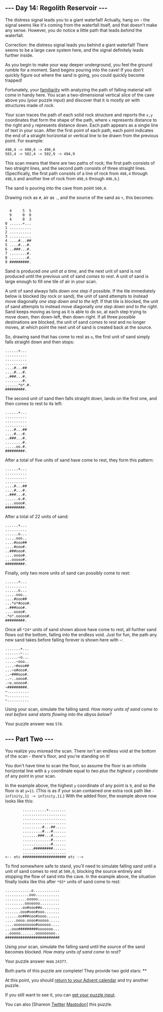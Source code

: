 
--- Day 14: Regolith Reservoir ---
----------------------------------

The distress signal leads you to a giant waterfall! Actually, hang on - the signal seems like it's coming from the waterfall itself, and that doesn't make any sense. However, you do notice a little path that leads *behind* the waterfall.


Correction: the distress signal leads you behind a giant waterfall! There seems to be a large cave system here, and the signal definitely leads further inside.


As you begin to make your way deeper underground, you feel the ground rumble for a moment. Sand begins pouring into the cave! If you don't quickly figure out where the sand is going, you could quickly become trapped!


Fortunately, your [familiarity](/2018/day/17) with analyzing the path of falling material will come in handy here. You scan a two-dimensional vertical slice of the cave above you (your puzzle input) and discover that it is mostly *air* with structures made of *rock*.


Your scan traces the path of each solid rock structure and reports the `x,y` coordinates that form the shape of the path, where `x` represents distance to the right and `y` represents distance down. Each path appears as a single line of text in your scan. After the first point of each path, each point indicates the end of a straight horizontal or vertical line to be drawn from the previous point. For example:



```
498,4 -> 498,6 -> 496,6
503,4 -> 502,4 -> 502,9 -> 494,9

```

This scan means that there are two paths of rock; the first path consists of two straight lines, and the second path consists of three straight lines. (Specifically, the first path consists of a line of rock from `498,4` through `498,6` and another line of rock from `498,6` through `496,6`.)


The sand is pouring into the cave from point `500,0`.


Drawing rock as `#`, air as `.`, and the source of the sand as `+`, this becomes:



```

  4     5  5
  9     0  0
  4     0  3
0 ......+...
1 ..........
2 ..........
3 ..........
4 ....#...##
5 ....#...#.
6 ..###...#.
7 ........#.
8 ........#.
9 #########.

```

Sand is produced *one unit at a time*, and the next unit of sand is not produced until the previous unit of sand *comes to rest*. A unit of sand is large enough to fill one tile of air in your scan.


A unit of sand always falls *down one step* if possible. If the tile immediately below is blocked (by rock or sand), the unit of sand attempts to instead move diagonally *one step down and to the left*. If that tile is blocked, the unit of sand attempts to instead move diagonally *one step down and to the right*. Sand keeps moving as long as it is able to do so, at each step trying to move down, then down-left, then down-right. If all three possible destinations are blocked, the unit of sand *comes to rest* and no longer moves, at which point the next unit of sand is created back at the source.


So, drawing sand that has come to rest as `o`, the first unit of sand simply falls straight down and then stops:



```
......+...
..........
..........
..........
....#...##
....#...#.
..###...#.
........#.
......*o*.#.
#########.

```

The second unit of sand then falls straight down, lands on the first one, and then comes to rest to its left:



```
......+...
..........
..........
..........
....#...##
....#...#.
..###...#.
........#.
.....oo.#.
#########.

```

After a total of five units of sand have come to rest, they form this pattern:



```
......+...
..........
..........
..........
....#...##
....#...#.
..###...#.
......o.#.
....oooo#.
#########.

```

After a total of 22 units of sand:



```
......+...
..........
......o...
.....ooo..
....#ooo##
....#ooo#.
..###ooo#.
....oooo#.
...ooooo#.
#########.

```

Finally, only two more units of sand can possibly come to rest:



```
......+...
..........
......o...
.....ooo..
....#ooo##
...*o*#ooo#.
..###ooo#.
....oooo#.
.*o*.ooooo#.
#########.

```

Once all `*24*` units of sand shown above have come to rest, all further sand flows out the bottom, falling into the endless void. Just for fun, the path any new sand takes before falling forever is shown here with `~`:



```
.......+...
.......~...
......~o...
.....~ooo..
....~#ooo##
...~o#ooo#.
..~###ooo#.
..~..oooo#.
.~o.ooooo#.
~#########.
~..........
~..........
~..........

```

Using your scan, simulate the falling sand. *How many units of sand come to rest before sand starts flowing into the abyss below?*



Your puzzle answer was `578`.

--- Part Two ---
----------------

You realize you misread the scan. There isn't an endless void at the bottom of the scan - there's floor, and you're standing on it!


You don't have time to scan the floor, so assume the floor is an infinite horizontal line with a `y` coordinate equal to *two plus the highest `y` coordinate* of any point in your scan.


In the example above, the highest `y` coordinate of any point is `9`, and so the floor is at `y=11`. (This is as if your scan contained one extra rock path like `-infinity,11 -> infinity,11`.) With the added floor, the example above now looks like this:



```
        ...........+........
        ....................
        ....................
        ....................
        .........#...##.....
        .........#...#......
        .......###...#......
        .............#......
        .............#......
        .....#########......
        ....................
<-- etc #################### etc -->

```

To find somewhere safe to stand, you'll need to simulate falling sand until a unit of sand comes to rest at `500,0`, blocking the source entirely and stopping the flow of sand into the cave. In the example above, the situation finally looks like this after `*93*` units of sand come to rest:



```
............o............
...........ooo...........
..........ooooo..........
.........ooooooo.........
........oo#ooo##o........
.......ooo#ooo#ooo.......
......oo###ooo#oooo......
.....oooo.oooo#ooooo.....
....oooooooooo#oooooo....
...ooo#########ooooooo...
..ooooo.......ooooooooo..
#########################

```

Using your scan, simulate the falling sand until the source of the sand becomes blocked. *How many units of sand come to rest?*



Your puzzle answer was `24377`.

Both parts of this puzzle are complete! They provide two gold stars: \*\*


At this point, you should [return to your Advent calendar](/2022) and try another puzzle.


If you still want to see it, you can [get your puzzle input](14/input).


You can also [Shareon
 [Twitter](https://twitter.com/intent/tweet?text=I%27ve+completed+%22Regolith+Reservoir%22+%2D+Day+14+%2D+Advent+of+Code+2022&url=https%3A%2F%2Fadventofcode%2Ecom%2F2022%2Fday%2F14&related=ericwastl&hashtags=AdventOfCode)
[Mastodon](javascript:void(0);)] this puzzle.


